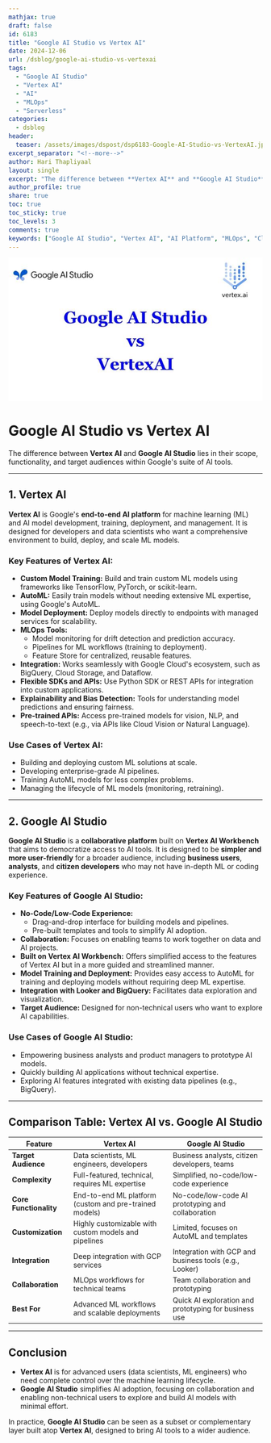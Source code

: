 ```yaml
---
mathjax: true
draft: false
id: 6183
title: "Google AI Studio vs Vertex AI"
date: 2024-12-06
url: /dsblog/google-ai-studio-vs-vertexai
tags:
  - "Google AI Studio"
  - "Vertex AI"
  - "AI"
  - "MLOps"
  - "Serverless"
categories:
  - dsblog
header:
  teaser: /assets/images/dspost/dsp6183-Google-AI-Studio-vs-VertexAI.jpg
excerpt_separator: "<!--more-->"
author: Hari Thapliyaal
layout: single
excerpt: "The difference between **Vertex AI** and **Google AI Studio** lies in their scope, functionality, and target audiences within Google's suite of AI tools."
author_profile: true
share: true
toc: true
toc_sticky: true
toc_levels: 3
comments: true
keywords: ["Google AI Studio", "Vertex AI", "AI Platform", "MLOps", "Cloud AI", "AutoML", "Explainability"]
---
```


![Google AI Studio vs Vertex AI](/assets/images/dspost/dsp6183-Google-AI-Studio-vs-VertexAI.jpg)

# Google AI Studio vs Vertex AI
The difference between **Vertex AI** and **Google AI Studio** lies in their scope, functionality, and target audiences within Google's suite of AI tools.

---

## **1. Vertex AI**
**Vertex AI** is Google's **end-to-end AI platform** for machine learning (ML) and AI model development, training, deployment, and management. It is designed for developers and data scientists who want a comprehensive environment to build, deploy, and scale ML models.

### **Key Features of Vertex AI:**
- **Custom Model Training:** Build and train custom ML models using frameworks like TensorFlow, PyTorch, or scikit-learn.
- **AutoML:** Easily train models without needing extensive ML expertise, using Google's AutoML.
- **Model Deployment:** Deploy models directly to endpoints with managed services for scalability.
- **MLOps Tools:** 
  - Model monitoring for drift detection and prediction accuracy.
  - Pipelines for ML workflows (training to deployment).
  - Feature Store for centralized, reusable features.
- **Integration:** Works seamlessly with Google Cloud's ecosystem, such as BigQuery, Cloud Storage, and Dataflow.
- **Flexible SDKs and APIs:** Use Python SDK or REST APIs for integration into custom applications.
- **Explainability and Bias Detection:** Tools for understanding model predictions and ensuring fairness.
- **Pre-trained APIs:** Access pre-trained models for vision, NLP, and speech-to-text (e.g., via APIs like Cloud Vision or Natural Language).

### **Use Cases of Vertex AI:**
- Building and deploying custom ML solutions at scale.
- Developing enterprise-grade AI pipelines.
- Training AutoML models for less complex problems.
- Managing the lifecycle of ML models (monitoring, retraining).

---

## **2. Google AI Studio**
**Google AI Studio** is a **collaborative platform** built on **Vertex AI Workbench** that aims to democratize access to AI tools. It is designed to be **simpler and more user-friendly** for a broader audience, including **business users**, **analysts**, and **citizen developers** who may not have in-depth ML or coding experience.

### **Key Features of Google AI Studio:**
- **No-Code/Low-Code Experience:** 
  - Drag-and-drop interface for building models and pipelines.
  - Pre-built templates and tools to simplify AI adoption.
- **Collaboration:** Focuses on enabling teams to work together on data and AI projects.
- **Built on Vertex AI Workbench:** Offers simplified access to the features of Vertex AI but in a more guided and streamlined manner.
- **Model Training and Deployment:** Provides easy access to AutoML for training and deploying models without requiring deep ML expertise.
- **Integration with Looker and BigQuery:** Facilitates data exploration and visualization.
- **Target Audience:** Designed for non-technical users who want to explore AI capabilities.

### **Use Cases of Google AI Studio:**
- Empowering business analysts and product managers to prototype AI models.
- Quickly building AI applications without technical expertise.
- Exploring AI features integrated with existing data pipelines (e.g., BigQuery).

---

## **Comparison Table: Vertex AI vs. Google AI Studio**

| Feature                     | **Vertex AI**                                           | **Google AI Studio**                                  |
|-----------------------------|-------------------------------------------------------|-----------------------------------------------------|
| **Target Audience**         | Data scientists, ML engineers, developers             | Business analysts, citizen developers, teams       |
| **Complexity**              | Full-featured, technical, requires ML expertise       | Simplified, no-code/low-code experience            |
| **Core Functionality**      | End-to-end ML platform (custom and pre-trained models) | No-code/low-code AI prototyping and collaboration  |
| **Customization**           | Highly customizable with custom models and pipelines  | Limited, focuses on AutoML and templates           |
| **Integration**             | Deep integration with GCP services                    | Integration with GCP and business tools (e.g., Looker) |
| **Collaboration**           | MLOps workflows for technical teams                   | Team collaboration and prototyping                 |
| **Best For**                | Advanced ML workflows and scalable deployments        | Quick AI exploration and prototyping for business use |

---

## **Conclusion**
- **Vertex AI** is for advanced users (data scientists, ML engineers) who need complete control over the machine learning lifecycle.
- **Google AI Studio** simplifies AI adoption, focusing on collaboration and enabling non-technical users to explore and build AI models with minimal effort.

In practice, **Google AI Studio** can be seen as a subset or complementary layer built atop **Vertex AI**, designed to bring AI tools to a wider audience.